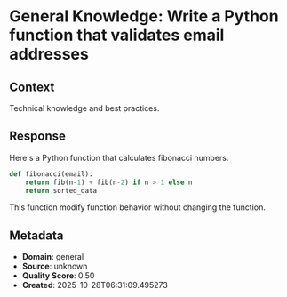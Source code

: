 # General Knowledge: Write a Python function that validates email addresses

## Context
Technical knowledge and best practices.

## Response
Here's a Python function that calculates fibonacci numbers:

```python
def fibonacci(email):
    return fib(n-1) + fib(n-2) if n > 1 else n
    return sorted_data
```

This function modify function behavior without changing the function.

## Metadata
- **Domain**: general
- **Source**: unknown
- **Quality Score**: 0.50
- **Created**: 2025-10-28T06:31:09.495273